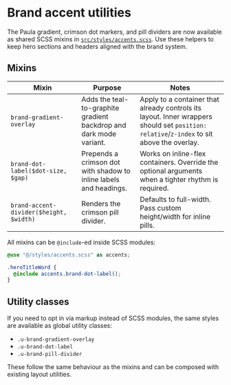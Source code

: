 # Brand accent utilities

The Paula gradient, crimson dot markers, and pill dividers are now available as
shared SCSS mixins in [`src/styles/accents.scss`](../../src/styles/accents.scss).
Use these helpers to keep hero sections and headers aligned with the brand
system.

## Mixins

| Mixin | Purpose | Notes |
| --- | --- | --- |
| `brand-gradient-overlay` | Adds the teal-to-graphite gradient backdrop and dark mode variant. | Apply to a container that already controls its layout. Inner wrappers should set `position: relative`/`z-index` to sit above the overlay. |
| `brand-dot-label($dot-size, $gap)` | Prepends a crimson dot with shadow to inline labels and headings. | Works on inline-flex containers. Override the optional arguments when a tighter rhythm is required. |
| `brand-accent-divider($height, $width)` | Renders the crimson pill divider. | Defaults to full-width. Pass custom height/width for inline pills. |

All mixins can be `@include`-ed inside SCSS modules:

```scss
@use "@/styles/accents.scss" as accents;

.heroTitleWord {
  @include accents.brand-dot-label();
}
```

## Utility classes

If you need to opt in via markup instead of SCSS modules, the same styles are
available as global utility classes:

- `.u-brand-gradient-overlay`
- `.u-brand-dot-label`
- `.u-brand-pill-divider`

These follow the same behaviour as the mixins and can be composed with existing
layout utilities.

